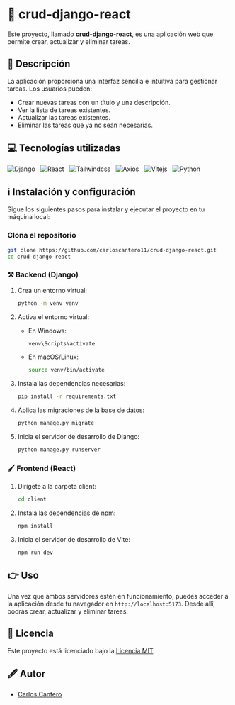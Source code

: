 # 📌 crud-django-react

Este proyecto, llamado **crud-django-react**, es una aplicación web que permite crear, actualizar y eliminar tareas.

## 📜 Descripción

La aplicación proporciona una interfaz sencilla e intuitiva para gestionar tareas. Los usuarios pueden:

- Crear nuevas tareas con un título y una descripción.
- Ver la lista de tareas existentes.
- Actualizar las tareas existentes.
- Eliminar las tareas que ya no sean necesarias.

## 💻 Tecnologías utilizadas

<div>
    
![Django](https://img.shields.io/badge/Django-092E20.svg?style=for-the-badge&logo=Django&logoColor=white) &nbsp;
![React](https://img.shields.io/badge/React-61DAFB.svg?style=for-the-badge&logo=React&logoColor=black) &nbsp;
![Tailwindcss](https://img.shields.io/badge/Tailwind%20CSS-06B6D4.svg?style=for-the-badge&logo=Tailwind-CSS&logoColor=white) &nbsp;
![Axios](https://img.shields.io/badge/Axios-5A29E4.svg?style=for-the-badge&logo=Axios&logoColor=white) &nbsp;
![Vitejs](https://img.shields.io/badge/Vite-646CFF.svg?style=for-the-badge&logo=Vite&logoColor=white) &nbsp;
![Python](https://img.shields.io/badge/Python-ffec00.svg?style=for-the-badge&logo=Python&logoColor=006ed6) &nbsp;

</div>

## ℹ️ Instalación y configuración

Sigue los siguientes pasos para instalar y ejecutar el proyecto en tu máquina local:

### Clona el repositorio

```bash
git clone https://github.com/carloscantero11/crud-django-react.git
cd crud-django-react
```

### ⚒️ Backend (Django)

1. Crea un entorno virtual:

    ```bash
    python -m venv venv
    ```

2. Activa el entorno virtual:

    - En Windows:
        ```bash
        venv\Scripts\activate
        ```
    - En macOS/Linux:
        ```bash
        source venv/bin/activate
        ```

3. Instala las dependencias necesarias:

    ```bash
    pip install -r requirements.txt
    ```

4. Aplica las migraciones de la base de datos:

    ```bash
    python manage.py migrate
    ```

5. Inicia el servidor de desarrollo de Django:

    ```bash
    python manage.py runserver
    ```

### 🖌️ Frontend (React)

1. Dirígete a la carpeta client:

    ```bash
    cd client
    ```

2. Instala las dependencias de npm:

    ```bash
    npm install
    ```

3. Inicia el servidor de desarrollo de Vite:

    ```bash
    npm run dev
    ```

## 👉 Uso

Una vez que ambos servidores estén en funcionamiento, puedes acceder a la aplicación desde tu navegador en `http://localhost:5173`. Desde allí, podrás crear, actualizar y eliminar tareas.

## 📝 Licencia

Este proyecto está licenciado bajo la [Licencia MIT](LICENSE).

## 🖋️ Autor

- [Carlos Cantero](https://github.com/carloscantero11)
